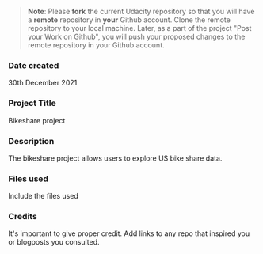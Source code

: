>**Note**: Please **fork** the current Udacity repository so that you will have a **remote** repository in **your** Github account. Clone the remote repository to your local machine. Later, as a part of the project "Post your Work on Github", you will push your proposed changes to the remote repository in your Github account.

### Date created
30th December 2021

### Project Title
Bikeshare project

### Description
The bikeshare project allows users to explore US bike share data.

### Files used
Include the files used

### Credits
It's important to give proper credit. Add links to any repo that inspired you or blogposts you consulted.

